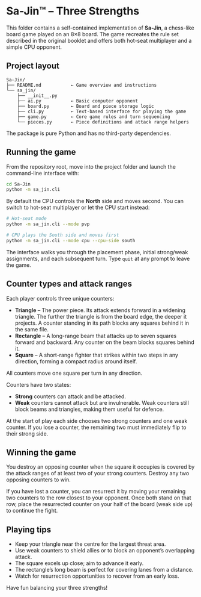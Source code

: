# Sa-Jin™ – Three Strengths

This folder contains a self-contained implementation of **Sa-Jin**, a chess-like board game played on an 8×8 board. The game recreates the rule set described in the original booklet and offers both hot-seat multiplayer and a simple CPU opponent.

## Project layout

```
Sa-Jin/
├── README.md           ← Game overview and instructions
└── sa_jin/
    ├── __init__.py
    ├── ai.py           ← Basic computer opponent
    ├── board.py        ← Board and piece storage logic
    ├── cli.py          ← Text-based interface for playing the game
    ├── game.py         ← Core game rules and turn sequencing
    └── pieces.py       ← Piece definitions and attack range helpers
```

The package is pure Python and has no third-party dependencies.

## Running the game

From the repository root, move into the project folder and launch the command-line interface with:

```bash
cd Sa-Jin
python -m sa_jin.cli
```

By default the CPU controls the **North** side and moves second. You can switch to hot-seat multiplayer or let the CPU start instead:

```bash
# Hot-seat mode
python -m sa_jin.cli --mode pvp

# CPU plays the South side and moves first
python -m sa_jin.cli --mode cpu --cpu-side south
```

The interface walks you through the placement phase, initial strong/weak assignments, and each subsequent turn. Type `quit` at any prompt to leave the game.

## Counter types and attack ranges

Each player controls three unique counters:

- **Triangle** – The power piece. Its attack extends forward in a widening triangle. The further the triangle is from the board edge, the deeper it projects. A counter standing in its path blocks any squares behind it in the same file.
- **Rectangle** – A long-range beam that attacks up to seven squares forward and backward. Any counter on the beam blocks squares behind it.
- **Square** – A short-range fighter that strikes within two steps in any direction, forming a compact radius around itself.

All counters move one square per turn in any direction.

Counters have two states:

- **Strong** counters can attack and be attacked.
- **Weak** counters cannot attack but are invulnerable. Weak counters still block beams and triangles, making them useful for defence.

At the start of play each side chooses two strong counters and one weak counter. If you lose a counter, the remaining two must immediately flip to their strong side.

## Winning the game

You destroy an opposing counter when the square it occupies is covered by the attack ranges of at least two of your strong counters. Destroy any two opposing counters to win.

If you have lost a counter, you can resurrect it by moving your remaining two counters to the row closest to your opponent. Once both stand on that row, place the resurrected counter on your half of the board (weak side up) to continue the fight.

## Playing tips

- Keep your triangle near the centre for the largest threat area.
- Use weak counters to shield allies or to block an opponent’s overlapping attack.
- The square excels up close; aim to advance it early.
- The rectangle’s long beam is perfect for covering lanes from a distance.
- Watch for resurrection opportunities to recover from an early loss.

Have fun balancing your three strengths!
